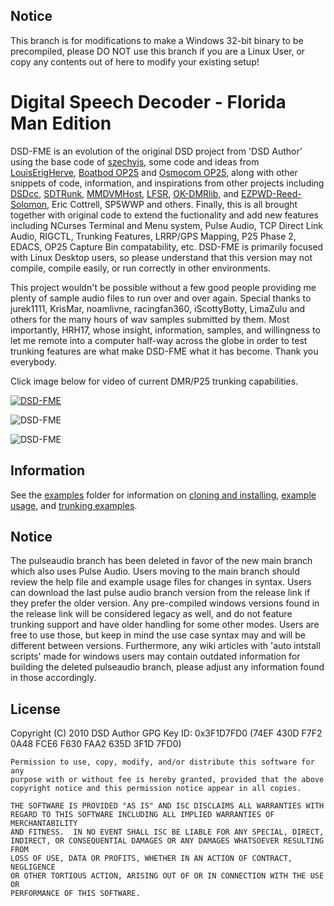 ## Notice

This branch is for modifications to make a Windows 32-bit binary to be precompiled, please DO NOT use this branch if you are a Linux User, or copy any contents out of here to modify your existing setup!

# Digital Speech Decoder - Florida Man Edition

DSD-FME is an evolution of the original DSD project from 'DSD Author' using the base code of [szechyjs](https://github.com/szechyjs/dsd "szechyjs"), some code and ideas from [LouisErigHerve](https://github.com/LouisErigHerve/dsd "LouisErigHerve"), [Boatbod OP25](https://github.com/boatbod/op25 "Boatbod OP25") and 
[Osmocom OP25](https://gitea.osmocom.org/op25/op25 "Osmocom OP25"), along with other snippets of code, information, and inspirations from other projects including [DSDcc](https://github.com/f4exb/dsdcc "DSDcc"), [SDTRunk](https://github.com/DSheirer/sdrtrunk "SDRTrunk"), [MMDVMHost](https://github.com/g4klx/MMDVMHost "MMDVMHost"), [LFSR](https://github.com/mattames/LFSR "LFSR"), [OK-DMRlib](https://github.com/OK-DMR/ok-dmrlib "OK-DMRlib"), and [EZPWD-Reed-Solomon](https://github.com/pjkundert/ezpwd-reed-solomon "EZPWD"), Eric Cottrell, SP5WWP and others. Finally, this is all brought together with original code to extend the fuctionality and add new features including NCurses Terminal and Menu system, Pulse Audio, TCP Direct Link Audio, RIGCTL, Trunking Features, LRRP/GPS Mapping, P25 Phase 2, EDACS, OP25 Capture Bin compatability, etc. DSD-FME is primarily focused with Linux Desktop users, so please understand that this version may not compile, compile easily, or run correctly in other environments.

This project wouldn't be possible without a few good people providing me plenty of sample audio files to run over and over again. Special thanks to jurek1111, KrisMar, noamlivne, racingfan360, iScottyBotty, LimaZulu and others for the many hours of wav samples submitted by them. Most importantly, HRH17, whose insight, information, samples, and willingness to let me remote into a computer half-way across the globe in order to test trunking features are what make DSD-FME what it has become. Thank you everybody.

Click image below for video of current DMR/P25 trunking capabilities.

[![DSD-FME](https://github.com/lwvmobile/dsd-fme/blob/main/dsd-fme.png)](https://www.youtube.com/watch?v=hGIijBbbUxg "DSD-FME Trunking Demo")

![DSD-FME](https://github.com/lwvmobile/dsd-fme/blob/main/dsd-fme2.png)

![DSD-FME](https://github.com/lwvmobile/dsd-fme/blob/main/dsd-fme3.png)

## Information

See the [examples](https://github.com/lwvmobile/dsd-fme/tree/main/examples "examples") folder for information on [cloning and installing](https://github.com/lwvmobile/dsd-fme/blob/main/examples/Install_Notes.md "cloning and installing"), [example usage](https://github.com/lwvmobile/dsd-fme/blob/main/examples/Example_Usage.md "example usage"), and [trunking examples](https://github.com/lwvmobile/dsd-fme/blob/main/examples/trunking.sh "trunking examples").

## Notice

The pulseaudio branch has been deleted in favor of the new main branch which also uses Pulse Audio. Users moving to the main branch should review the help file and example usage files for changes in syntax. Users can download the last pulse audio branch version from the release link if they prefer the older version. Any pre-compiled windows versions found in the release link will be considered legacy as well, and do not feature trunking support and have older handling for some other modes. Users are free to use those, but keep in mind the use case syntax may and will be different between versions. Furthermore, any wiki articles with 'auto intstall scripts' made for windows users may contain outdated information for building the deleted pulseaudio branch, please adjust any information found in those accordingly.

## License
Copyright (C) 2010 DSD Author
GPG Key ID: 0x3F1D7FD0 (74EF 430D F7F2 0A48 FCE6  F630 FAA2 635D 3F1D 7FD0)

    Permission to use, copy, modify, and/or distribute this software for any
    purpose with or without fee is hereby granted, provided that the above
    copyright notice and this permission notice appear in all copies.

    THE SOFTWARE IS PROVIDED "AS IS" AND ISC DISCLAIMS ALL WARRANTIES WITH
    REGARD TO THIS SOFTWARE INCLUDING ALL IMPLIED WARRANTIES OF MERCHANTABILITY
    AND FITNESS.  IN NO EVENT SHALL ISC BE LIABLE FOR ANY SPECIAL, DIRECT,
    INDIRECT, OR CONSEQUENTIAL DAMAGES OR ANY DAMAGES WHATSOEVER RESULTING FROM
    LOSS OF USE, DATA OR PROFITS, WHETHER IN AN ACTION OF CONTRACT, NEGLIGENCE
    OR OTHER TORTIOUS ACTION, ARISING OUT OF OR IN CONNECTION WITH THE USE OR
    PERFORMANCE OF THIS SOFTWARE.

